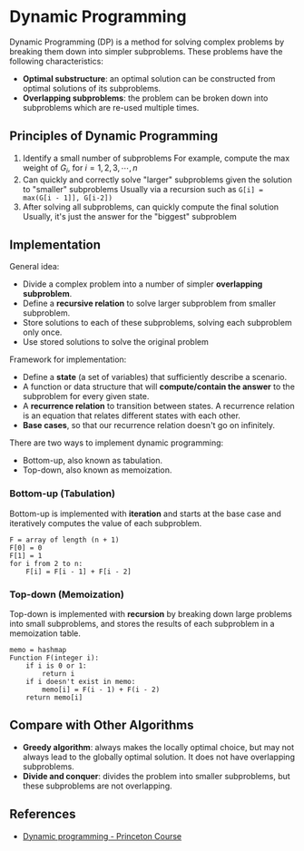 # Dynamic Programming

Dynamic Programming (DP) is a method for solving complex problems by breaking them down
into simpler subproblems. These problems have the following characteristics:

- **Optimal substructure**: an optimal solution can be constructed from optimal solutions
of its subproblems.
- **Overlapping subproblems**: the problem can be broken down into subproblems
which are re-used multiple times.

## Principles of Dynamic Programming

1. Identify a small number of subproblems
  For example, compute the max weight of $G_i$, for $i = 1, 2, 3, \cdots, n$
2. Can quickly and correctly solve "larger" subproblems given the solution to "smaller" subproblems
  Usually via a recursion such as `G[i] = max(G[i - 1]], G[i-2])`
3. After solving all subproblems, can quickly compute the final solution
  Usually, it's just the answer for the "biggest" subproblem

## Implementation

General idea:

- Divide a complex problem into a number of simpler **overlapping subproblem**.
- Define a **recursive relation** to solve larger subproblem from smaller subproblem.
- Store solutions to each of these subproblems, solving each subproblem only once.
- Use stored solutions to solve the original problem

Framework for implementation:

- Define a **state** (a set of variables) that sufficiently describe a scenario.
- A function or data structure that will **compute/contain the answer** to the subproblem
for every given state.
- A **recurrence relation** to transition between states. A recurrence relation is an
equation that relates different states with each other.
- **Base cases**, so that our recurrence relation doesn't go on infinitely.

There are two ways to implement dynamic programming:

- Bottom-up, also known as tabulation.
- Top-down, also known as memoization.

### Bottom-up (Tabulation)

Bottom-up is implemented with **iteration** and starts at the base case and iteratively
computes the value of each subproblem.

```pseudocode
F = array of length (n + 1)
F[0] = 0
F[1] = 1
for i from 2 to n:
    F[i] = F[i - 1] + F[i - 2]
```

### Top-down (Memoization)

Top-down is implemented with **recursion** by breaking down large problems into small subproblems,
and stores the results of each subproblem in
a memoization table.

```pseudocode
memo = hashmap
Function F(integer i):
    if i is 0 or 1:
        return i
    if i doesn't exist in memo:
        memo[i] = F(i - 1) + F(i - 2)
    return memo[i]
```

## Compare with Other Algorithms

- **Greedy algorithm**: always makes the locally optimal choice, but may not always
lead to the globally optimal solution. It does not have overlapping subproblems.
- **Divide and conquer**: divides the problem into smaller subproblems, but these
subproblems are not overlapping.

## References

- [Dynamic programming - Princeton Course](https://www.cs.princeton.edu/courses/archive/spring23/cos226/lectures/DynamicProgramming.pdf)
